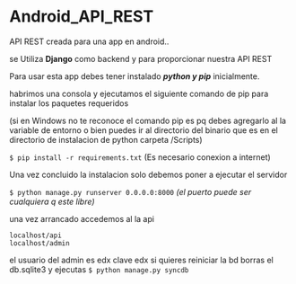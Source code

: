 Android_API_REST
================

API REST creada para una app en android..

se Utiliza **Django** como backend y para proporcionar nuestra API REST

Para usar esta app debes tener instalado ***python y pip*** inicialmente.

habrimos una consola y ejecutamos el siguiente comando de pip para instalar los paquetes requeridos

(si en Windows no te reconoce el comando pip es pq debes agregarlo al la variable de entorno o bien puedes ir al directorio del binario que es en el directorio de instalacion de python carpeta /Scripts)

`$ pip install -r requirements.txt` (Es necesario conexion a internet)

Una vez concluido la instalacion solo debemos poner a ejecutar el servidor

`$ python manage.py runserver 0.0.0.0:8000` *(el puerto puede ser cualquiera q este libre)*

una vez arrancado accedemos al la api

```
localhost/api
localhost/admin 
```

el usuario del admin es edx clave edx
si quieres reiniciar la bd borras el db.sqlite3 y ejecutas
`$ python manage.py syncdb`

